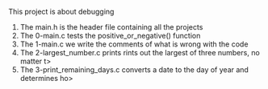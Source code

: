 This project is about debugging
1. The main.h is the header file containing all the projects
2. The 0-main.c tests the positive_or_negative() function
3. The 1-main.c we write the comments of what is wrong with the code
4. The 2-largest_number.c prints rints out the largest of three numbers, no matter t>
5. The 3-print_remaining_days.c converts a date to the day of year and determines ho>
